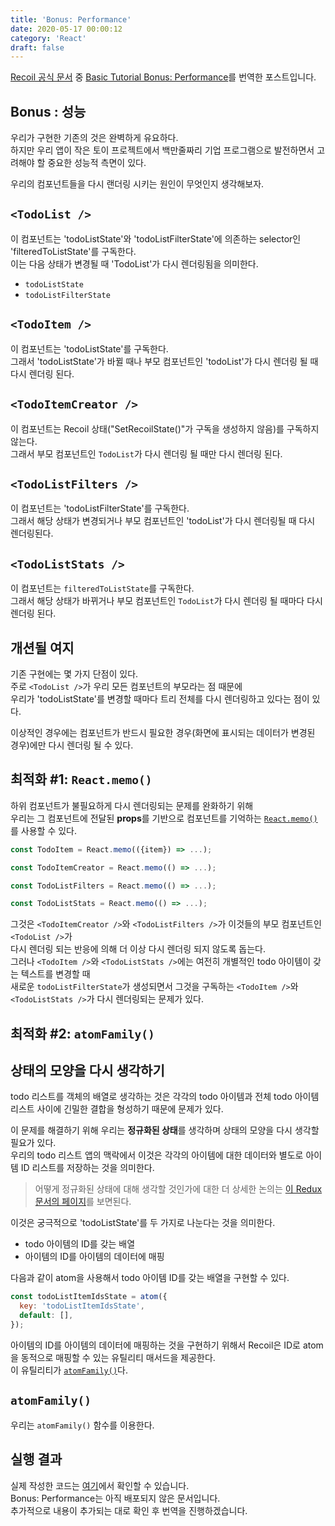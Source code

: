 ```yaml
---
title: 'Bonus: Performance'
date: 2020-05-17 00:00:12
category: 'React'
draft: false
---
```


[Recoil 공식 문서](https://recoiljs.org/) 중 [Basic Tutorial Bonus: Performance]()를 번역한 포스트입니다.<br/>

## Bonus : 성능

우리가 구현한 기존의 것은 완벽하게 유요하다.<br/>
하지만 우리 앱이 작은 토이 프로젝트에서 백만줄짜리 기업 프로그램으로 발전하면서 고려해야 할 중요한 성능적 측면이 있다.<br/>

우리의 컴포넌트들을 다시 랜더링 시키는 원인이 무엇인지 생각해보자.<br/>

## `<TodoList />`

이 컴포넌트는 'todoListState'와 'todoListFilterState'에 의존하는 selector인 'filteredToListState'를 구독한다.<br/>
이는 다음 상태가 변경될 때 'TodoList'가 다시 렌더링됨을 의미한다.<br/>

- `todoListState`
- `todoListFilterState`

## `<TodoItem />`

이 컴포넌트는 'todoListState'를 구독한다.<br/>
그래서 'todoListState'가 바뀔 때나 부모 컴포넌트인 'todoList'가 다시 렌더링 될 때 다시 렌더링 된다.<br/>

## `<TodoItemCreator />`

이 컴포넌트는 Recoil 상태("SetRecoilState()"가 구독을 생성하지 않음)를 구독하지 않는다.<br/> 
그래서 부모 컴포넌트인 `TodoList`가 다시 렌더링 될 때만 다시 렌더링 된다.<br/>

## `<TodoListFilters />`

이 컴포넌트는 'todoListFilterState'를 구독한다.<br/>
그래서 해당 상태가 변경되거나 부모 컴포넌트인 'todoList'가 다시 렌더링될 때 다시 렌더링된다.<br/>

## `<TodoListStats />`

이 컴포넌트는 `filteredToListState`를 구독한다.<br/>
그래서 해당 상태가 바뀌거나 부모 컴포넌트인 `TodoList`가 다시 렌더링 될 때마다 다시 렌더링 된다.<br/>

## 개션될 여지

기존 구현에는 몇 가지 단점이 있다.<br/>
주로 `<TodoList />`가 우리 모든 컴포넌트의 부모라는 점 때문에<br/>
우리가 'todoListState'를 변경할 때마다 트리 전체를 다시 렌더링하고 있다는 점이 있다.<br/>

이상적인 경우에는 컴포넌트가 반드시 필요한 경우(화면에 표시되는 데이터가 변경된 경우)에만 다시 렌더링 될 수 있다.<br/>

## 최적화 #1: `React.memo()`

하위 컴포넌트가 불필요하게 다시 렌더링되는 문제를 완화하기 위해<br/>
우리는 그 컴포넌트에 전달된 **props**를 기반으로 컴포넌트를 기억하는 [`React.memo()`](https://reactjs.org/docs/react-api.html#reactmemo)를 사용할 수 있다.

```js
const TodoItem = React.memo(({item}) => ...);

const TodoItemCreator = React.memo(() => ...);

const TodoListFilters = React.memo(() => ...);

const TodoListStats = React.memo(() => ...);
```

그것은 `<TodoItemCreator />`와 `<TodoListFilters />`가 이것들의 부모 컴포넌트인 `<TodoList />`가<br/>
다시 렌더링 되는 반응에 의해 더 이상 다시 렌더링 되지 않도록 돕는다.<br/>
그러나  `<TodoItem />`와 `<TodoListStats />`에는 여전히 개별적인 todo 아이템이 갖는 텍스트를 변경할 때<br/>
새로운 `todoListFilterState`가 생성되면서 그것을 구독하는 `<TodoItem />`와  `<TodoListStats />`가 다시 렌더링되는 문제가 있다.<br/>

## 최적화 #2: `atomFamily()`

## 상태의 모양을 다시 생각하기

todo 리스트를 객체의 배열로 생각하는 것은 각각의 todo 아이템과 전체 todo 아이템 리스트 사이에 긴밀한 결합을 형성하기 때문에 문제가 있다.<br/>

이 문제를 해결하기 위해 우리는 **정규화된 상태**를 생각하며 상태의 모양을 다시 생각할 필요가 있다.<br/>
우리의 todo 리스트 앱의 맥락에서 이것은 각각의 아이템에 대한 데이터와 별도로 아이템 ID 리스트를 저장하는 것을 의미한다.<br/>

> 어떻게 정규화된 상태에 대해 생각할 것인가에 대한 더 상세한 논의는 [이 Redux 문서의 페이지](https://redux.js.org/recipes/structuring-reducers/normalizing-state-shape)를 보면된다.

이것은 궁극적으로 'todoListState'를 두 가지로 나눈다는 것을 의미한다.<br/>

- todo 아이템의 ID를 갖는 배열
- 아이템의 ID를 아이템의 데이터에 매핑

다음과 같이 atom을 사용해서 todo 아이템 ID를 갖는 배열을 구현할 수 있다.<br/>

```javascript
const todoListItemIdsState = atom({
  key: 'todoListItemIdsState',
  default: [],
});
```

아이템의 ID를 아이템의 데이터에 매핑하는 것을 구현하기 위해서 Recoil은 ID로 atom을 동적으로 매핑할 수 있는 유틸리티 매서드을 제공한다.<br/>
이 유틸리티가 [`atomFamily()`](https://recoiljs.org/docs/api-reference/utils/atomFamily)다.<br/>

## `atomFamily()`

우리는 `atomFamily()` 함수를 이용한다.


## 실행 결과

실제 작성한 코드는 [여기](https://github.com/alstn2468/Recoil_Tutorial/tree/master/BasicTutorial)에서 확인할 수 있습니다.<br/>
Bonus: Performance는 아직 배포되지 않은 문서입니다.<br/>
추가적으로 내용이 추가되는 대로 확인 후 번역을 진행하겠습니다.<br/>
